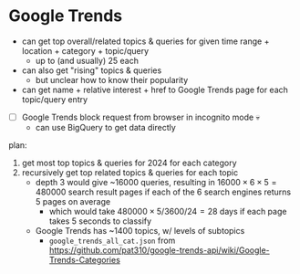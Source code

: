 # Google Trends

- can get top overall/related topics & queries for
    given time range + location + category + topic/query
    - up to (and usually) 25 each
- can also get "rising" topics & queries
    - but unclear how to know their popularity
- can get name + relative interest + href to Google Trends page for
    each topic/query entry
- [ ] Google Trends block request from browser in incognito mode 💀
    - can use BigQuery to get data directly

plan:

1. get most top topics & queries for 2024 for each category
1. recursively get top related topics & queries for each topic
    - depth 3 would give ~16000 queries, resulting in
        $16000\times6\times5=480000$ search result pages if each of
        the 6 search engines returns 5 pages on average
        - which would take $480000\times5/3600/24=28$ days if
            each page takes 5 seconds to classify
    - Google Trends has ~1400 topics, w/ levels of subtopics
        - `google_trends_all_cat.json` from
            <https://github.com/pat310/google-trends-api/wiki/Google-Trends-Categories>
